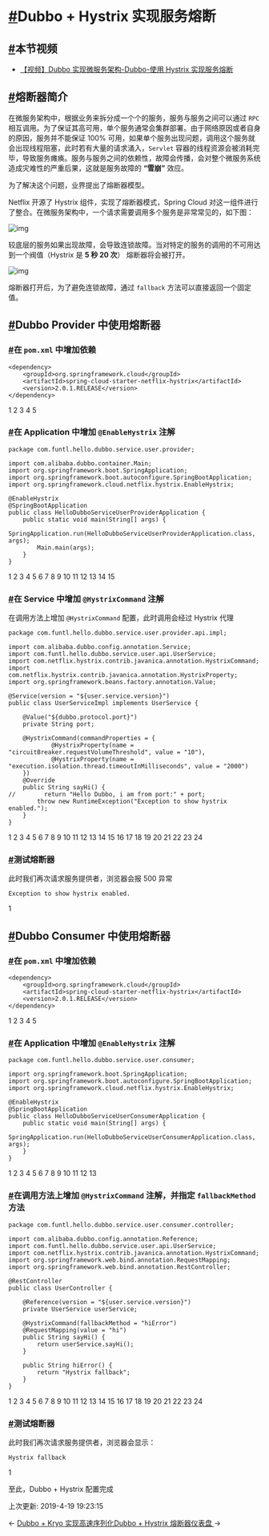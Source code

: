 # [#](https://funtl.com/zh/apache-dubbo-rpc/Dubbo-Hystrix-实现服务熔断.html#dubbo-hystrix-实现服务熔断)Dubbo + Hystrix 实现服务熔断

## [#](https://funtl.com/zh/apache-dubbo-rpc/Dubbo-Hystrix-实现服务熔断.html#本节视频)本节视频

- [【视频】Dubbo 实现微服务架构-Dubbo-使用 Hystrix 实现服务熔断](https://www.bilibili.com/video/av34446940/)

## [#](https://funtl.com/zh/apache-dubbo-rpc/Dubbo-Hystrix-实现服务熔断.html#熔断器简介)熔断器简介

在微服务架构中，根据业务来拆分成一个个的服务，服务与服务之间可以通过 `RPC` 相互调用。为了保证其高可用，单个服务通常会集群部署。由于网络原因或者自身的原因，服务并不能保证 100% 可用，如果单个服务出现问题，调用这个服务就会出现线程阻塞，此时若有大量的请求涌入，`Servlet` 容器的线程资源会被消耗完毕，导致服务瘫痪。服务与服务之间的依赖性，故障会传播，会对整个微服务系统造成灾难性的严重后果，这就是服务故障的 **“雪崩”** 效应。

为了解决这个问题，业界提出了熔断器模型。

Netflix 开源了 Hystrix 组件，实现了熔断器模式，Spring Cloud 对这一组件进行了整合。在微服务架构中，一个请求需要调用多个服务是非常常见的，如下图：

![img](https://funtl.com/assets/Lusifer201805292246007.png)

较底层的服务如果出现故障，会导致连锁故障。当对特定的服务的调用的不可用达到一个阀值（Hystrix 是 **5 秒 20 次**） 熔断器将会被打开。

![img](https://funtl.com/assets/Lusifer201805292246008.png)

熔断器打开后，为了避免连锁故障，通过 `fallback` 方法可以直接返回一个固定值。

## [#](https://funtl.com/zh/apache-dubbo-rpc/Dubbo-Hystrix-实现服务熔断.html#dubbo-provider-中使用熔断器)Dubbo Provider 中使用熔断器

### [#](https://funtl.com/zh/apache-dubbo-rpc/Dubbo-Hystrix-实现服务熔断.html#在-pom-xml-中增加依赖)在 `pom.xml` 中增加依赖

```text
<dependency>
    <groupId>org.springframework.cloud</groupId>
    <artifactId>spring-cloud-starter-netflix-hystrix</artifactId>
    <version>2.0.1.RELEASE</version>
</dependency>
```

1
2
3
4
5

### [#](https://funtl.com/zh/apache-dubbo-rpc/Dubbo-Hystrix-实现服务熔断.html#在-application-中增加-enablehystrix-注解)在 Application 中增加 `@EnableHystrix` 注解

```text
package com.funtl.hello.dubbo.service.user.provider;

import com.alibaba.dubbo.container.Main;
import org.springframework.boot.SpringApplication;
import org.springframework.boot.autoconfigure.SpringBootApplication;
import org.springframework.cloud.netflix.hystrix.EnableHystrix;

@EnableHystrix
@SpringBootApplication
public class HelloDubboServiceUserProviderApplication {
    public static void main(String[] args) {
        SpringApplication.run(HelloDubboServiceUserProviderApplication.class, args);
        Main.main(args);
    }
}
```

1
2
3
4
5
6
7
8
9
10
11
12
13
14
15

### [#](https://funtl.com/zh/apache-dubbo-rpc/Dubbo-Hystrix-实现服务熔断.html#在-service-中增加-hystrixcommand-注解)在 Service 中增加 `@HystrixCommand` 注解

在调用方法上增加 `@HystrixCommand` 配置，此时调用会经过 Hystrix 代理

```text
package com.funtl.hello.dubbo.service.user.provider.api.impl;

import com.alibaba.dubbo.config.annotation.Service;
import com.funtl.hello.dubbo.service.user.api.UserService;
import com.netflix.hystrix.contrib.javanica.annotation.HystrixCommand;
import com.netflix.hystrix.contrib.javanica.annotation.HystrixProperty;
import org.springframework.beans.factory.annotation.Value;

@Service(version = "${user.service.version}")
public class UserServiceImpl implements UserService {

    @Value("${dubbo.protocol.port}")
    private String port;

    @HystrixCommand(commandProperties = {
            @HystrixProperty(name = "circuitBreaker.requestVolumeThreshold", value = "10"),
            @HystrixProperty(name = "execution.isolation.thread.timeoutInMilliseconds", value = "2000")
    })
    @Override
    public String sayHi() {
//        return "Hello Dubbo, i am from port:" + port;
        throw new RuntimeException("Exception to show hystrix enabled.");
    }
}
```

1
2
3
4
5
6
7
8
9
10
11
12
13
14
15
16
17
18
19
20
21
22
23
24

### [#](https://funtl.com/zh/apache-dubbo-rpc/Dubbo-Hystrix-实现服务熔断.html#测试熔断器)测试熔断器

此时我们再次请求服务提供者，浏览器会报 500 异常

```text
Exception to show hystrix enabled.
```

1

## [#](https://funtl.com/zh/apache-dubbo-rpc/Dubbo-Hystrix-实现服务熔断.html#dubbo-consumer-中使用熔断器)Dubbo Consumer 中使用熔断器

### [#](https://funtl.com/zh/apache-dubbo-rpc/Dubbo-Hystrix-实现服务熔断.html#在-pom-xml-中增加依赖-2)在 `pom.xml` 中增加依赖

```text
<dependency>
    <groupId>org.springframework.cloud</groupId>
    <artifactId>spring-cloud-starter-netflix-hystrix</artifactId>
    <version>2.0.1.RELEASE</version>
</dependency>
```

1
2
3
4
5

### [#](https://funtl.com/zh/apache-dubbo-rpc/Dubbo-Hystrix-实现服务熔断.html#在-application-中增加-enablehystrix-注解-2)在 Application 中增加 `@EnableHystrix` 注解

```text
package com.funtl.hello.dubbo.service.user.consumer;

import org.springframework.boot.SpringApplication;
import org.springframework.boot.autoconfigure.SpringBootApplication;
import org.springframework.cloud.netflix.hystrix.EnableHystrix;

@EnableHystrix
@SpringBootApplication
public class HelloDubboServiceUserConsumerApplication {
    public static void main(String[] args) {
        SpringApplication.run(HelloDubboServiceUserConsumerApplication.class, args);
    }
}
```

1
2
3
4
5
6
7
8
9
10
11
12
13

### [#](https://funtl.com/zh/apache-dubbo-rpc/Dubbo-Hystrix-实现服务熔断.html#在调用方法上增加-hystrixcommand-注解，并指定-fallbackmethod-方法)在调用方法上增加 `@HystrixCommand` 注解，并指定 `fallbackMethod` 方法

```text
package com.funtl.hello.dubbo.service.user.consumer.controller;

import com.alibaba.dubbo.config.annotation.Reference;
import com.funtl.hello.dubbo.service.user.api.UserService;
import com.netflix.hystrix.contrib.javanica.annotation.HystrixCommand;
import org.springframework.web.bind.annotation.RequestMapping;
import org.springframework.web.bind.annotation.RestController;

@RestController
public class UserController {

    @Reference(version = "${user.service.version}")
    private UserService userService;

    @HystrixCommand(fallbackMethod = "hiError")
    @RequestMapping(value = "hi")
    public String sayHi() {
        return userService.sayHi();
    }

    public String hiError() {
        return "Hystrix fallback";
    }
}
```

1
2
3
4
5
6
7
8
9
10
11
12
13
14
15
16
17
18
19
20
21
22
23
24

### [#](https://funtl.com/zh/apache-dubbo-rpc/Dubbo-Hystrix-实现服务熔断.html#测试熔断器-2)测试熔断器

此时我们再次请求服务提供者，浏览器会显示：

```text
Hystrix fallback
```

1

至此，Dubbo + Hystrix 配置完成

上次更新: 2019-4-19 19:23:15

← [Dubbo + Kryo 实现高速序列化](https://funtl.com/zh/apache-dubbo-rpc/Dubbo-Kryo-实现高速序列化.html)[Dubbo + Hystrix 熔断器仪表盘 ](https://funtl.com/zh/apache-dubbo-rpc/Dubbo-Hystrix-熔断器仪表盘.html)→